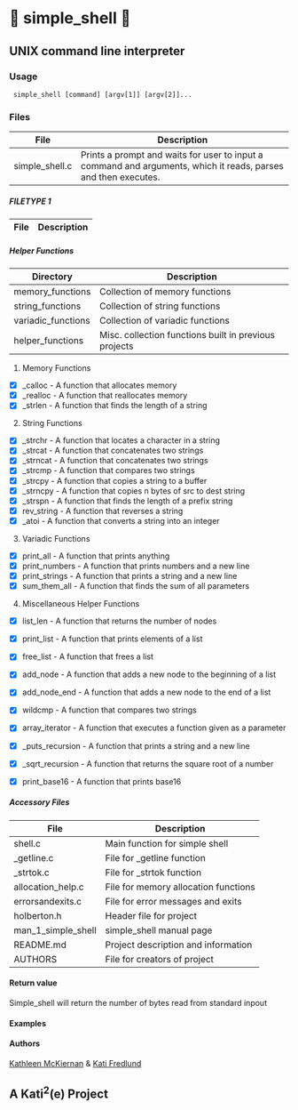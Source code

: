 # :shell: simple\_shell :shell:

## UNIX command line interpreter

### **Usage**
```
 simple_shell [command] [argv[1]] [argv[2]]...
```

### Files


File | Description
-------|----------------------
simple\_shell.c | Prints a prompt and waits for user to input a command and arguments, which it reads, parses and then executes. 

##### FILETYPE 1

File | Description
-------|----------------------


##### Helper Functions

Directory | Description
-------|----------------------
memory\_functions | Collection of memory functions
string\_functions | Collection of string functions
variadic\_functions | Collection of variadic functions
helper\_functions | Misc. collection functions built in previous projects

1. Memory Functions
- [x] \_calloc - A function that allocates memory
- [x] \_realloc - A function that reallocates memory
- [x] \_strlen - A function that finds the length of a string
2. String Functions
- [x] \_strchr - A function that locates a character in a string
- [x] \_strcat - A function that concatenates two strings
- [x] \_strncat - A function that concatenates two strings
- [x] \_strcmp - A function that compares two strings
- [x] \_strcpy - A function that copies a string to a buffer
- [x] \_strncpy - A function that copies n bytes of src to dest string
- [x] \_strspn - A function that finds the length of a prefix string
- [x] rev_string - A function that reverses a string
- [x] \_atoi - A function that converts a string into an integer
3. Variadic Functions
- [x] print_all - A function that prints anything
- [x] print_numbers - A function that prints numbers and a new line
- [x] print_strings - A function that prints a string and a new line
- [x] sum_them_all - A function that finds the sum of all parameters
4. Miscellaneous Helper Functions
- [x] list_len - A function that returns the number of nodes
- [x] print_list - A function that prints elements of a list
- [x] free_list - A function that frees a list
- [x] add_node - A function that adds a new node to the beginning of a list
- [x] add_node_end - A function that adds a new node to the end of a list
- [x] wildcmp - A function that compares two strings
- [x] array_iterator - A function that executes a function given as a parameter
- [x] \_puts_recursion - A function that prints a string and a new line
- [x] \_sqrt_recursion - A function that returns the square root of a number
- [x] print_base16 - A function that prints base16


##### Accessory Files

File | Description
-------|----------------------
shell.c | Main function for simple shell
\_getline.c | File for \_getline function
\_strtok.c | File for \_strtok function
allocation_help.c | File for memory allocation functions
errorsandexits.c | File for error messages and exits
holberton.h | Header file for project
man\_1\_simple\_shell | simple\_shell manual page
README.md | Project description and information
AUTHORS | File for creators of project


#### Return value
Simple\_shell will return the number of bytes read from standard inpout

#### Examples


#### Authors
[Kathleen McKiernan](https://github.com/KathleenRMcK) & [Kati Fredlund](https://github.com/KFredlund)

## A Kati<sup>2</sup>\(e\) Project
